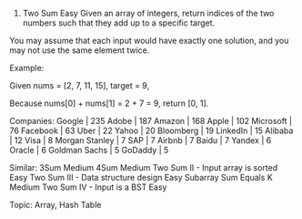 1. Two Sum
Easy
Given an array of integers, return indices of the two numbers such that they add up to a specific target.

You may assume that each input would have exactly one solution, and you may not use the same element twice.

Example:

Given nums = [2, 7, 11, 15], target = 9,

Because nums[0] + nums[1] = 2 + 7 = 9,
return [0, 1].
 
Companies: Google | 235 Adobe | 187 Amazon | 168 Apple | 102 Microsoft | 76 Facebook | 63 Uber | 22 Yahoo | 20 Bloomberg | 19 LinkedIn | 15 Alibaba | 12 Visa | 8 Morgan Stanley | 7 SAP | 7 Airbnb | 7 Baidu | 7 Yandex | 6 Oracle | 6 Goldman Sachs | 5 GoDaddy | 5

Similar:
3Sum Medium
4Sum Medium
Two Sum II - Input array is sorted Easy
Two Sum III - Data structure design Easy
Subarray Sum Equals K Medium
Two Sum IV - Input is a BST Easy

Topic: Array, Hash Table
